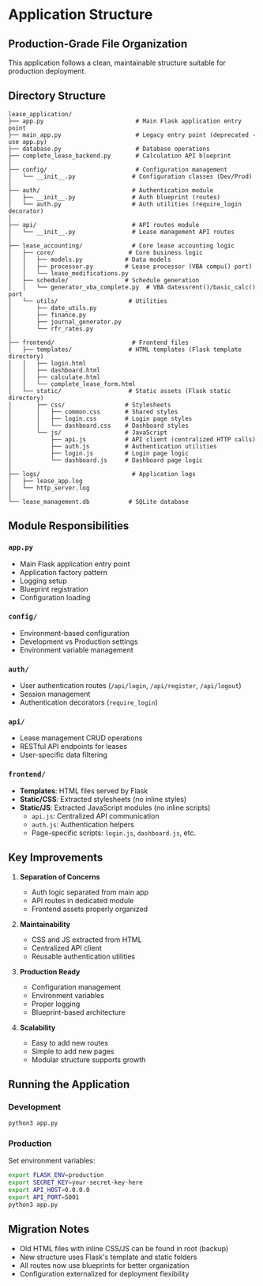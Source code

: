 # Application Structure

## Production-Grade File Organization

This application follows a clean, maintainable structure suitable for production deployment.

## Directory Structure

```
lease_application/
├── app.py                          # Main Flask application entry point
├── main_app.py                     # Legacy entry point (deprecated - use app.py)
├── database.py                     # Database operations
├── complete_lease_backend.py       # Calculation API blueprint
│
├── config/                         # Configuration management
│   └── __init__.py                # Configuration classes (Dev/Prod)
│
├── auth/                          # Authentication module
│   ├── __init__.py                # Auth blueprint (routes)
│   └── auth.py                    # Auth utilities (require_login decorator)
│
├── api/                           # API routes module
│   └── __init__.py                # Lease management API routes
│
├── lease_accounting/              # Core lease accounting logic
│   ├── core/                     # Core business logic
│   │   ├── models.py            # Data models
│   │   ├── processor.py         # Lease processor (VBA compu() port)
│   │   └── lease_modifications.py
│   ├── schedule/                # Schedule generation
│   │   └── generator_vba_complete.py  # VBA datessrent()/basic_calc() port
│   └── utils/                    # Utilities
│       ├── date_utils.py
│       ├── finance.py
│       ├── journal_generator.py
│       └── rfr_rates.py
│
├── frontend/                      # Frontend files
│   ├── templates/                # HTML templates (Flask template directory)
│   │   ├── login.html
│   │   ├── dashboard.html
│   │   ├── calculate.html
│   │   └── complete_lease_form.html
│   └── static/                   # Static assets (Flask static directory)
│       ├── css/                 # Stylesheets
│       │   ├── common.css       # Shared styles
│       │   ├── login.css        # Login page styles
│       │   └── dashboard.css    # Dashboard styles
│       └── js/                  # JavaScript
│           ├── api.js           # API client (centralized HTTP calls)
│           ├── auth.js          # Authentication utilities
│           ├── login.js         # Login page logic
│           └── dashboard.js     # Dashboard page logic
│
├── logs/                          # Application logs
│   ├── lease_app.log
│   └── http_server.log
│
└── lease_management.db           # SQLite database
```

## Module Responsibilities

### `app.py`
- Main Flask application entry point
- Application factory pattern
- Logging setup
- Blueprint registration
- Configuration loading

### `config/`
- Environment-based configuration
- Development vs Production settings
- Environment variable management

### `auth/`
- User authentication routes (`/api/login`, `/api/register`, `/api/logout`)
- Session management
- Authentication decorators (`require_login`)

### `api/`
- Lease management CRUD operations
- RESTful API endpoints for leases
- User-specific data filtering

### `frontend/`
- **Templates**: HTML files served by Flask
- **Static/CSS**: Extracted stylesheets (no inline styles)
- **Static/JS**: Extracted JavaScript modules (no inline scripts)
  - `api.js`: Centralized API communication
  - `auth.js`: Authentication helpers
  - Page-specific scripts: `login.js`, `dashboard.js`, etc.

## Key Improvements

1. **Separation of Concerns**
   - Auth logic separated from main app
   - API routes in dedicated module
   - Frontend assets properly organized

2. **Maintainability**
   - CSS and JS extracted from HTML
   - Centralized API client
   - Reusable authentication utilities

3. **Production Ready**
   - Configuration management
   - Environment variables
   - Proper logging
   - Blueprint-based architecture

4. **Scalability**
   - Easy to add new routes
   - Simple to add new pages
   - Modular structure supports growth

## Running the Application

### Development
```bash
python3 app.py
```

### Production
Set environment variables:
```bash
export FLASK_ENV=production
export SECRET_KEY=your-secret-key-here
export API_HOST=0.0.0.0
export API_PORT=5001
python3 app.py
```

## Migration Notes

- Old HTML files with inline CSS/JS can be found in root (backup)
- New structure uses Flask's template and static folders
- All routes now use blueprints for better organization
- Configuration externalized for deployment flexibility


